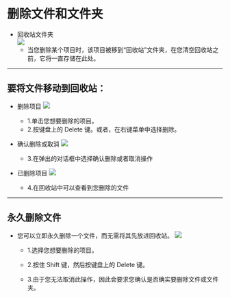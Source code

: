 # 删除文件和文件夹

- 回收站文件夹  
![](https://github.com/openthos/desktop-analysis/blob/master/imageView/recycle.png)
  - 当您删除某个项目时，该项目被移到“回收站”文件夹，在您清空回收站之前，它将一直存储在此处。

***
## 要将文件移动到回收站：

- 删除项目
![](https://github.com/openthos/desktop-analysis/blob/master/imageView/deletefile.png)
  - 1.单击您想要删除的项目。
  - 2.按键盘上的 Delete 键。或者，在右键菜单中选择删除。

- 确认删除或取消
![](https://github.com/openthos/desktop-analysis/blob/master/imageView/deletefile1.png)
  - 3.在弹出的对话框中选择确认删除或者取消操作

- 已删除项目
![](https://github.com/openthos/desktop-analysis/blob/master/imageView/recycle1.png)
  - 4.在回收站中可以查看到您删除的文件

***
## 永久删除文件

- 您可以立即永久删除一个文件，而无需将其先放进回收站。
![](https://github.com/openthos/desktop-analysis/blob/master/imageView/deleteforce.png)
  - 1.选择您想要删除的项目。

  - 2.按住 Shift 键，然后按键盘上的 Delete 键。

  - 3.由于您无法取消此操作，因此会要求您确认是否确实要删除文件或文件夹。


